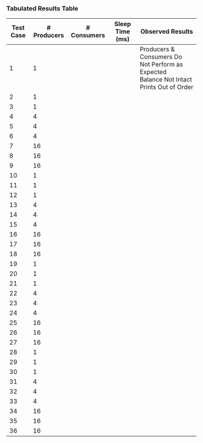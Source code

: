 ### Tabulated Results Table ###
| Test Case | # Producers | # Consumers | Sleep Time (ms) | Observed Results                                                                                    |
|-----------|-------------|-------------|-----------------|-----------------------------------------------------------------------------------------------------|
| 1         | 1           |             |                 | Producers & Consumers Do Not Perform as Expected </br> Balance Not Intact </br> Prints Out of Order |
| 2         | 1           |             |                 |                                                                                                     |
| 3         | 1           |             |                 |                                                                                                     |
| 4         | 4           |             |                 |                                                                                                     |
| 5         | 4           |             |                 |                                                                                                     |
| 6         | 4           |             |                 |                                                                                                     |
| 7         | 16          |             |                 |                                                                                                     |
| 8         | 16          |             |                 |                                                                                                     |
| 9         | 16          |             |                 |                                                                                                     |
| 10        | 1           |             |                 |                                                                                                     |
| 11        | 1           |             |                 |                                                                                                     |
| 12        | 1           |             |                 |                                                                                                     |
| 13        | 4           |             |                 |                                                                                                     |
| 14        | 4           |             |                 |                                                                                                     |
| 15        | 4           |             |                 |                                                                                                     |
| 16        | 16          |             |                 |                                                                                                     |
| 17        | 16          |             |                 |                                                                                                     |
| 18        | 16          |             |                 |                                                                                                     |
| 19        | 1           |             |                 |                                                                                                     |
| 20        | 1           |             |                 |                                                                                                     |
| 21        | 1           |             |                 |                                                                                                     |
| 22        | 4           |             |                 |                                                                                                     |
| 23        | 4           |             |                 |                                                                                                     |
| 24        | 4           |             |                 |                                                                                                     |
| 25        | 16          |             |                 |                                                                                                     |
| 26        | 16          |             |                 |                                                                                                     |
| 27        | 16          |             |                 |                                                                                                     |
| 28        | 1           |             |                 |                                                                                                     |
| 29        | 1           |             |                 |                                                                                                     |
| 30        | 1           |             |                 |                                                                                                     |
| 31        | 4           |             |                 |                                                                                                     |
| 32        | 4           |             |                 |                                                                                                     |
| 33        | 4           |             |                 |                                                                                                     |
| 34        | 16          |             |                 |                                                                                                     |
| 35        | 16          |             |                 |                                                                                                     |
| 36        | 16          |             |                 |                                                                                                     |
